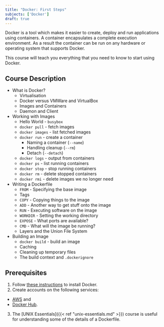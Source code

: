 ```yaml
---
title: "Docker: First Steps"
subjects: ['Docker']
draft: true
---
```


<!--
https://docs.docker.com/get-started/
https://thenewstack.io/understanding-the-docker-cache-for-faster-builds/
https://docker-curriculum.com/
https://medium.freecodecamp.org/a-beginner-friendly-introduction-to-containers-vms-and-docker-79a9e3e119b
-->

Docker is a tool which makes it easier to create, deploy and run applications using containers. A container encapsulates a complete execution environment. As a result the container can be run on any hardware or operating system that supports Docker.

This course will teach you everything that you need to know to start using Docker.

## Course Description

- What is Docker?
	- Virtualisation
	- Docker versus VMWare and VirtualBox
	- Images and Containers
	- Daemon and Client
- Working with Images
	- Hello World - `busybox`
	- `docker pull` - fetch images
	- `docker images` - list fetched images
	- `docker run` - create a container
		- Naming a container (`--name`)
		- Handling cleanup (`--rm`)
		- Detach (`--detach`)
	- `docker logs` - output from containers
	- `docker ps` - list running containers
	- `docker stop` - stop running containers
	- `docker rm` - delete stopped containers
	- `docker rmi` - delete images we no longer need
- Writing a Dockerfile
	- `FROM` - Specifying the base image
	- Tags
	- `COPY` - Copying things to the image
	- `ADD` - Another way to get stuff onto the image
	- `RUN` - Executing software on the image
	- `WORKDIR` - Setting the working directory
	- `EXPOSE` - What ports are available?
	- `CMD` - What will the image be running?
	- Layers and the Union File System
- Building an Image
	- `docker build` - build an image
	- Caching
	- Cleaning up temporary files
	- The build context and `.dockerignore`

<!--
- Projects
	- Static website
	- Dynamic webapp
-->

## Prerequisites

1. Follow [these instructions](https://docs.docker.com/install/) to install Docker.
2. Create accounts on the following services:

- [AWS](http://aws.amazon.com/) and
- [Docker Hub](https://hub.docker.com/).

3. The [UNIX Essentials]({{< ref "unix-essentials.md" >}}) course is useful for understanding some of the details of a Dockerfile.